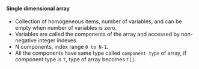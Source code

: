 #### Single dimensional array

- Collection of homogeneous items, number of variables, and can be empty when number of variables is zero.
- Variables are called the components of the array and accessed by non-negative integer indexes.
- N components, index range `0 to N-1`.
- All the components have same type called `component type` of array, if component type is `T`, type of array
  becomes `T[]`.